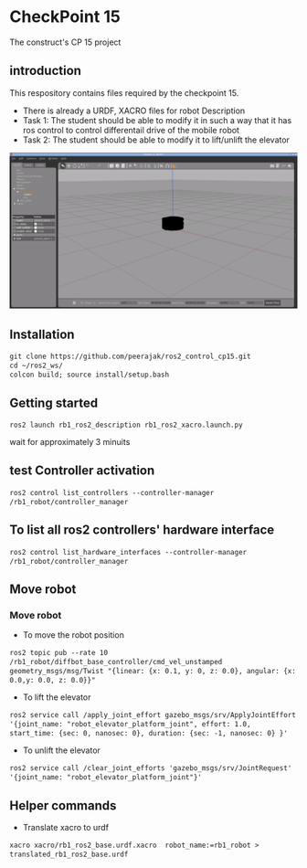 # CheckPoint 15
The construct's CP 15 project
## introduction
This respository contains files required by the checkpoint 15.
- There is already a URDF, XACRO files for robot Description
- Task 1: The student should be able to modify it in such a way that it has ros control to control differentail drive of the mobile robot
- Task 2: The student should be able to modify it to lift/unlift the elevator 

![Alt text](rb1-ros2-good.png)


## Installation
```
git clone https://github.com/peerajak/ros2_control_cp15.git
cd ~/ros2_ws/
colcon build; source install/setup.bash
```
## Getting started
```
ros2 launch rb1_ros2_description rb1_ros2_xacro.launch.py
```
wait for approximately 3 minuits
## test Controller activation
```
ros2 control list_controllers --controller-manager /rb1_robot/controller_manager
```
##  To list all ros2 controllers' hardware interface
```
ros2 control list_hardware_interfaces --controller-manager /rb1_robot/controller_manager
```
## Move robot

### Move robot 
- To move the robot position
```
ros2 topic pub --rate 10 /rb1_robot/diffbot_base_controller/cmd_vel_unstamped geometry_msgs/msg/Twist "{linear: {x: 0.1, y: 0, z: 0.0}, angular: {x: 0.0,y: 0.0, z: 0.0}}"
```
- To lift the elevator
```
ros2 service call /apply_joint_effort gazebo_msgs/srv/ApplyJointEffort '{joint_name: "robot_elevator_platform_joint", effort: 1.0, start_time: {sec: 0, nanosec: 0}, duration: {sec: -1, nanosec: 0} }'
```
- To unlift the elevator
```
ros2 service call /clear_joint_efforts 'gazebo_msgs/srv/JointRequest' '{joint_name: "robot_elevator_platform_joint"}'
```

## Helper commands

- Translate xacro to urdf
```
xacro xacro/rb1_ros2_base.urdf.xacro  robot_name:=rb1_robot > translated_rb1_ros2_base.urdf
```